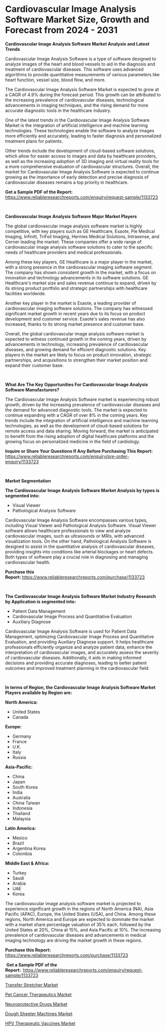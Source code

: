 <p><h1>Cardiovascular Image Analysis Software Market Size, Growth and Forecast from 2024 - 2031</h1></p><p><strong>Cardiovascular Image Analysis Software Market Analysis and Latest Trends</strong></p>
<p><p>Cardiovascular Image Analysis Software is a type of software designed to analyze images of the heart and blood vessels to aid in the diagnosis and treatment of cardiovascular diseases. This software uses advanced algorithms to provide quantitative measurements of various parameters like heart function, vessel size, blood flow, and more.</p><p>The Cardiovascular Image Analysis Software Market is expected to grow at a CAGR of 4.9% during the forecast period. This growth can be attributed to the increasing prevalence of cardiovascular diseases, technological advancements in imaging techniques, and the rising demand for more accurate diagnostic tools in the healthcare industry.</p><p>One of the latest trends in the Cardiovascular Image Analysis Software Market is the integration of artificial intelligence and machine learning technologies. These technologies enable the software to analyze images more efficiently and accurately, leading to faster diagnosis and personalized treatment plans for patients.</p><p>Other trends include the development of cloud-based software solutions, which allow for easier access to images and data by healthcare providers, as well as the increasing adoption of 3D imaging and virtual reality tools for a more comprehensive evaluation of cardiovascular structures. Overall, the market for Cardiovascular Image Analysis Software is expected to continue growing as the importance of early detection and precise diagnosis of cardiovascular diseases remains a top priority in healthcare.</p></p>
<p><strong>Get a Sample PDF of the Report:&nbsp;</strong> <a href="https://www.reliableresearchreports.com/enquiry/request-sample/1133723">https://www.reliableresearchreports.com/enquiry/request-sample/1133723</a></p>
<p>&nbsp;</p>
<p><strong>Cardiovascular Image Analysis Software Major Market Players</strong></p>
<p><p>The global cardiovascular image analysis software market is highly competitive, with key players such as GE Healthcare, Esaote, Pie Medical Imaging, Infinitt, TriFoil Imaging, Hermes Medical Solutions, Intrasense, and Cerner leading the market. These companies offer a wide range of cardiovascular image analysis software solutions to cater to the specific needs of healthcare providers and medical professionals.</p><p>Among these key players, GE Healthcare is a major player in the market, with a strong presence in the cardiovascular imaging software segment. The company has shown consistent growth in the market, with a focus on innovation and technology advancements in its software solutions. GE Healthcare's market size and sales revenue continue to expand, driven by its strong product portfolio and strategic partnerships with healthcare facilities worldwide.</p><p>Another key player in the market is Esaote, a leading provider of cardiovascular imaging software solutions. The company has witnessed significant market growth in recent years due to its focus on product development and customer service. Esaote's sales revenue has also increased, thanks to its strong market presence and customer base.</p><p>Overall, the global cardiovascular image analysis software market is expected to witness continued growth in the coming years, driven by advancements in technology, increasing prevalence of cardiovascular diseases, and growing demand for efficient diagnostic solutions. Key players in the market are likely to focus on product innovation, strategic partnerships, and acquisitions to strengthen their market position and expand their customer base.</p></p>
<p>&nbsp;</p>
<p><strong>What Are The Key Opportunities For Cardiovascular Image Analysis Software Manufacturers?</strong></p>
<p><p>The Cardiovascular Image Analysis Software market is experiencing robust growth, driven by the increasing prevalence of cardiovascular diseases and the demand for advanced diagnostic tools. The market is expected to continue expanding with a CAGR of over 8% in the coming years. Key trends include the integration of artificial intelligence and machine learning technologies, as well as the development of cloud-based solutions for remote access and data sharing. Moving forward, the market is anticipated to benefit from the rising adoption of digital healthcare platforms and the growing focus on personalized medicine in the field of cardiology.</p></p>
<p><strong>Inquire or Share Your Questions If Any Before Purchasing This Report:</strong> <a href="https://www.reliableresearchreports.com/enquiry/pre-order-enquiry/1133723">https://www.reliableresearchreports.com/enquiry/pre-order-enquiry/1133723</a></p>
<p>&nbsp;</p>
<p><strong>Market Segmentation</strong></p>
<p><strong>The Cardiovascular Image Analysis Software Market Analysis by types is segmented into:</strong></p>
<p><ul><li>Visual Viewer</li><li>Pathological Analysis Software</li></ul></p>
<p><p>Cardiovascular Image Analysis Software encompasses various types, including Visual Viewer and Pathological Analysis Software. Visual Viewer software allows healthcare professionals to view and analyze cardiovascular images, such as ultrasounds or MRIs, with advanced visualization tools. On the other hand, Pathological Analysis Software is designed to assist in the quantitative analysis of cardiovascular diseases, providing insights into conditions like arterial blockages or heart defects. Both types of software play a crucial role in diagnosing and managing cardiovascular health.</p></p>
<p><strong>Purchase this Report:&nbsp;</strong><a href="https://www.reliableresearchreports.com/purchase/1133723">https://www.reliableresearchreports.com/purchase/1133723</a></p>
<p>&nbsp;</p>
<p><strong>The Cardiovascular Image Analysis Software Market Industry Research by Application is segmented into:</strong></p>
<p><ul><li>Patient Data Management</li><li>Cardiovascular Image Process and Quantitative Evaluation</li><li>Auxiliary Diagnose</li></ul></p>
<p><p>Cardiovascular Image Analysis Software is used for Patient Data Management, optimizing Cardiovascular Image Process and Quantitative Evaluation, and providing Auxiliary Diagnose support. It helps healthcare professionals efficiently organize and analyze patient data, enhance the interpretation of cardiovascular images, and accurately assess the severity of cardiovascular diseases. Additionally, it aids in making informed decisions and providing accurate diagnoses, leading to better patient outcomes and improved treatment planning in the cardiovascular field.</p></p>
<p>&nbsp;</p>
<p><strong>In terms of Region, the Cardiovascular Image Analysis Software Market Players available by Region are:</strong></p>
<p>
    <p> <strong> North America: </strong>
        <ul>
            <li>United States</li>
            <li>Canada</li>
        </ul>
        </p> 
    <p> <strong> Europe: </strong>
        <ul>
            <li>Germany</li>
            <li>France</li>
            <li>U.K.</li>
            <li>Italy</li>
            <li>Russia</li>
        </ul>
        </p> 
    <p> <strong> Asia-Pacific: </strong>
        <ul>
            <li>China</li>
            <li>Japan</li>
            <li>South Korea</li>
            <li>India</li>
            <li>Australia</li>
            <li>China Taiwan</li>
            <li>Indonesia</li>
            <li>Thailand</li>
            <li>Malaysia</li>
        </ul>
        </p> 
    <p> <strong> Latin America: </strong>
        <ul>
            <li>Mexico</li>
            <li>Brazil</li>
            <li>Argentina Korea</li>
            <li>Colombia</li>
        </ul>
        </p> 
    <p> <strong> Middle East & Africa: </strong>
        <ul>
            <li>Turkey</li>
            <li>Saudi</li>
            <li>Arabia</li>
            <li>UAE</li>
            <li>Korea</li>
        </ul>
    </p>
    </p>
<p><p>The cardiovascular image analysis software market is projected to experience significant growth in the regions of North America (NA), Asia Pacific (APAC), Europe, the United States (USA), and China. Among these regions, North America and Europe are expected to dominate the market with a market share percentage valuation of 35% each, followed by the United States at 20%, China at 15%, and Asia Pacific at 10%. The increasing prevalence of cardiovascular diseases and advancements in medical imaging technology are driving the market growth in these regions.</p></p>
<p><strong>Purchase this Report: </strong><a href="https://www.reliableresearchreports.com/purchase/1133723">https://www.reliableresearchreports.com/purchase/1133723</a></p>
<p>&nbsp;<strong>Get a Sample PDF of the Report:&nbsp;&nbsp;</strong><a href="https://www.reliableresearchreports.com/enquiry/request-sample/1133723">https://www.reliableresearchreports.com/enquiry/request-sample/1133723</a></p>
<p><strong></strong></p>
<p><p><a href="https://github.com/jodemen/Market-Research-Report-List-1/blob/main/transfer-stretcher-market.md">Transfer Stretcher Market</a></p><p><a href="https://medium.com/@mildredlawson1937/pet-cancer-therapeutics-market-size-market-outlook-and-market-forecast-2024-to-2031-d285f1fa8ac0">Pet Cancer Therapeutics Market</a></p><p><a href="https://medium.com/@shirleysullivan73/neuroprotective-drugs-market-competitive-analysis-market-trends-and-forecast-to-2031-60c47bf01bac">Neuroprotective Drugs Market</a></p><p><a href="https://github.com/jj19131/Market-Research-Report-List-1/blob/main/dough-sheeter-machines-market.md">Dough Sheeter Machines Market</a></p><p><a href="https://medium.com/@mildredlawson1937/analyzing-hpv-therapeutic-vaccines-market-global-industry-perspective-and-forecast-2024-to-2031-8a2c9e940977">HPV Therapeutic Vaccines Market</a></p></p>